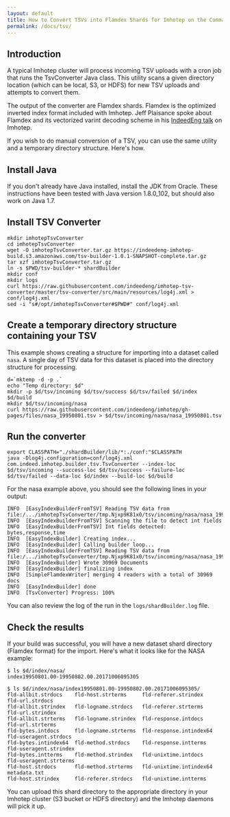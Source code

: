 ```yaml
---
layout: default
title: How to Convert TSVs into Flamdex Shards for Imhotep on the Command Line
permalink: /docs/tsv/
---
```


## Introduction

A typical Imhotep cluster will process incoming TSV uploads with a cron job that
runs the TsvConverter Java class. This utility scans a given directory location 
(which can be local, S3, or HDFS) for new TSV uploads and attempts to convert them.

The output of the converter are Flamdex shards. Flamdex is the optimized inverted index
format included with Imhotep. Jeff Plaisance spoke about Flamdex and its vectorized varint
decoding scheme in his [IndeedEng talk](http://engineering.indeedblog.com/talks/imhotep-large-scale-analytics-machine-learning-indeed/) on Imhotep.

If you wish to do manual conversion of a TSV, you can use the same utility and a temporary
directory structure. Here's how.

## Install Java

If you don't already have Java installed, install the JDK from Oracle. These instructions
have been tested with Java version 1.8.0_102, but should also work on Java 1.7.

## Install TSV Converter

    mkdir imhotepTsvConverter
    cd imhotepTsvConverter
    wget -O imhotepTsvConverter.tar.gz https://indeedeng-imhotep-build.s3.amazonaws.com/tsv-builder-1.0.1-SNAPSHOT-complete.tar.gz
    tar xzf imhotepTsvConverter.tar.gz
    ln -s $PWD/tsv-builder-* shardBuilder
    mkdir conf
    mkdir logs
    curl https://raw.githubusercontent.com/indeedeng/imhotep-tsv-converter/master/tsv-converter/src/main/resources/log4j.xml > conf/log4j.xml
    sed -i "s#/opt/imhotepTsvConverter#$PWD#" conf/log4j.xml

## Create a temporary directory structure containing your TSV

This example shows creating a structure for importing into a dataset called `nasa`. A single
day of TSV data for this dataset is placed into the directory structure for processing.

    d=`mktemp -d -p .`
    echo "Temp directory: $d"
    mkdir -p $d/tsv/incoming $d/tsv/success $d/tsv/failed $d/index $d/build
    mkdir $d/tsv/incoming/nasa
    curl https://raw.githubusercontent.com/indeedeng/imhotep/gh-pages/files/nasa_19950801.tsv > $d/tsv/incoming/nasa/nasa_19950801.tsv

## Run the converter

    export CLASSPATH="./shardBuilder/lib/*:./conf:"$CLASSPATH
    java -Dlog4j.configuration=conf/log4j.xml com.indeed.imhotep.builder.tsv.TsvConverter --index-loc $d/tsv/incoming --success-loc $d/tsv/success --failure-loc $d/tsv/failed --data-loc $d/index --build-loc $d/build
    
For the nasa example above, you should see the following lines in your output:

    INFO  [EasyIndexBuilderFromTSV] Reading TSV data from file:/.../imhotepTsvConverter/tmp.Njxp9K81x0/tsv/incoming/nasa/nasa_19950801.tsv
    INFO  [EasyIndexBuilderFromTSV] Scanning the file to detect int fields
    INFO  [EasyIndexBuilderFromTSV] Int fields detected: bytes,response,time
    INFO  [EasyIndexBuilder] Creating index...
    INFO  [EasyIndexBuilder] Calling builder loop...
    INFO  [EasyIndexBuilderFromTSV] Reading TSV data from file:/.../imhotepTsvConverter/tmp.Njxp9K81x0/tsv/incoming/nasa/nasa_19950801.tsv
    INFO  [EasyIndexBuilder] Wrote 30969 Documents
    INFO  [EasyIndexBuilder] finalizing index
    INFO  [SimpleFlamdexWriter] merging 4 readers with a total of 30969 docs
    INFO  [EasyIndexBuilder] done
    INFO  [TsvConverter] Progress: 100%

You can also review the log of the run in the `logs/shardBuilder.log` file.

## Check the results

If your build was successful, you will have a new dataset shard directory (Flamdex format)
for the import. Here's what it looks like for the NASA example:

    $ ls $d/index/nasa/
    index19950801.00-19950802.00.20171006095305

    $ ls $d/index/nasa/index19950801.00-19950802.00.20171006095305/
    fld-allbit.strdocs    fld-host.strterms     fld-referer.strindex     fld-url.strdocs
    fld-allbit.strindex   fld-logname.strdocs   fld-referer.strterms     fld-url.strindex
    fld-allbit.strterms   fld-logname.strindex  fld-response.intdocs     fld-url.strterms
    fld-bytes.intdocs     fld-logname.strterms  fld-response.intindex64  fld-useragent.strdocs
    fld-bytes.intindex64  fld-method.strdocs    fld-response.intterms    fld-useragent.strindex
    fld-bytes.intterms    fld-method.strindex   fld-unixtime.intdocs     fld-useragent.strterms
    fld-host.strdocs      fld-method.strterms   fld-unixtime.intindex64  metadata.txt
    fld-host.strindex     fld-referer.strdocs   fld-unixtime.intterms

You can upload this shard directory to the appropriate directory in your Imhotep cluster (S3 bucket or HDFS directory) and the Imhotep daemons will pick it up.
